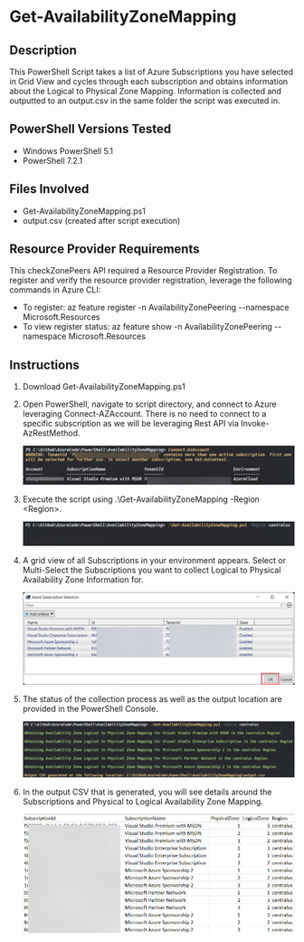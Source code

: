 # Get-AvailabilityZoneMapping
## Description
This PowerShell Script takes a list of Azure Subscriptions you have selected in Grid View and cycles through each subscription and obtains information about the Logical to Physical Zone Mapping.  Information is collected and outputted to an output.csv in the same folder the script was executed in.

## PowerShell Versions Tested
- Windows PowerShell 5.1
- PowerShell 7.2.1

## Files Involved
- Get-AvailabilityZoneMapping.ps1
- output.csv (created after script execution)

## Resource Provider Requirements
This checkZonePeers API required a Resource Provider Registration.  To register and verify the resource provider registration, leverage the following commands in Azure CLI:
- To register: az feature register -n AvailabilityZonePeering --namespace Microsoft.Resources
- To view register status: az feature show -n AvailabilityZonePeering --namespace Microsoft.Resources

## Instructions
1. Download Get-AvailabilityZoneMapping.ps1
      
2. Open PowerShell, navigate to script directory, and connect to Azure leveraging Connect-AZAccount.  There is no need to connect to a specific subscription as we will be leveraging Rest API via Invoke-AzRestMethod.

    ![Alt text](./DemoScreenshots/demo1.jpg?raw=true)

3. Execute the script using .\Get-AvailabilityZoneMapping -Region \<Region>.  

    ![Alt text](./DemoScreenshots/demo2.jpg?raw=true)
   
4. A grid view of all Subscriptions in your environment appears.  Select or Multi-Select the Subscriptions you want to collect Logical to Physical Availability Zone Information for.

    ![Alt text](./DemoScreenshots/demo3.jpg?raw=true)

5. The status of the collection process as well as the output location are provided in the PowerShell Console. 

    ![Alt text](./DemoScreenshots/demo4.jpg?raw=true)

6. In the output CSV that is generated, you will see details around the Subscriptions and Physical to Logical Availability Zone Mapping. 
   
   ![Alt text](./DemoScreenshots/demo5.jpg?raw=true)